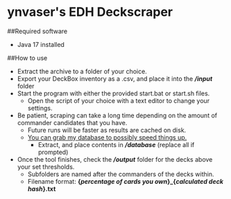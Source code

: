 # ynvaser's EDH Deckscraper

##Required software
* Java 17 installed

##How to use  
* Extract the archive to a folder of your choice.
* Export your DeckBox inventory as a .csv, and place it into the ***/input*** folder
* Start the program with either the provided start.bat or start.sh files.
  * Open the script of your choice with a text editor to change your settings.
* Be patient, scraping can take a long time depending on the amount of commander candidates that you have.
  * Future runs will be faster as results are cached on disk.
  * [You can grab my database to possibly speed things up.](https://drive.google.com/file/d/1e76_Za23k0apmHlha644AsbX8gU4saQ8/view?usp=sharing)
    * Extract, and place contents in ***/database*** (replace all if prompted)
* Once the tool finishes, check the ***/output*** folder for the decks above your set thresholds.
  * Subfolders are named after the commanders of the decks within. 
  * Filename format: **{*percentage of cards you own*}_{*calculated deck hash*}.txt**